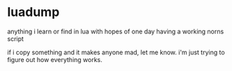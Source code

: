 # luadump
anything i learn or find in lua with hopes of one day having a working norns script

if i copy something and it makes anyone mad, let me know. i'm just trying to figure out how everything works.
